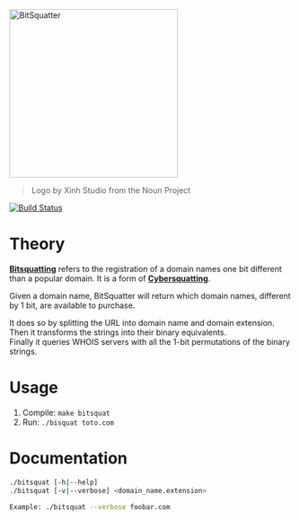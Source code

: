 
<img src="https://i.imgur.com/nboh344.jpg " alt="BitSquatter" width="300">

> Logo by Xinh Studio from the Noun Project

[![Build Status](https://travis-ci.org/CamiloGarciaLaRotta/BitSquatter.svg?branch=master)](https://travis-ci.org/CamiloGarciaLaRotta/BitSquatter)
# Theory
**[Bitsquatting](http://dinaburg.org/bitsquatting.html)** refers to the registration of a domain names one bit different than a popular domain. It is a form of **[Cybersquatting](https://en.wikipedia.org/wiki/Cybersquatting)**.


Given a domain name, BitSquatter will return which domain names, different by 1 bit, are available to purchase.

It does so by splitting the URL into domain name and domain extension.  
Then it transforms the strings into their binary equivalents.  
Finally it queries WHOIS servers with all the 1-bit permutations of the binary strings.

# Usage
1. Compile: `make bitsquat`
2. Run: `./bisquat toto.com`

# Documentation
```bash
./bitsquat [-h|--help]
./bitsquat [-v|--verbose] <domain_name.extension>

Example: ./bitsquat --verbose foobar.com

```

